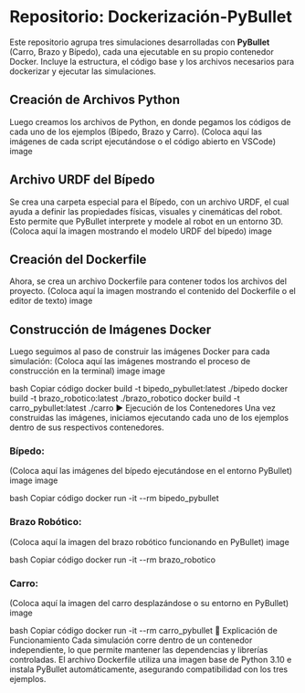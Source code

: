 # Repositorio: Dockerización-PyBullet

Este repositorio agrupa tres simulaciones desarrolladas con **PyBullet** (Carro, Brazo y Bípedo), cada una ejecutable en su propio contenedor Docker. Incluye la estructura, el código base y los archivos necesarios para dockerizar y ejecutar las simulaciones.


## Creación de Archivos Python
Luego creamos los archivos de Python, en donde pegamos los códigos de cada uno de los ejemplos (Bípedo, Brazo y Carro).
(Coloca aquí las imágenes de cada script ejecutándose o el código abierto en VSCode)
image

## Archivo URDF del Bípedo
Se crea una carpeta especial para el Bípedo, con un archivo URDF, el cual ayuda a definir las propiedades físicas, visuales y cinemáticas del robot.
Esto permite que PyBullet interprete y modele al robot en un entorno 3D.
(Coloca aquí la imagen mostrando el modelo URDF del bípedo)
image

## Creación del Dockerfile
Ahora, se crea un archivo Dockerfile para contener todos los archivos del proyecto.
(Coloca aquí la imagen mostrando el contenido del Dockerfile o el editor de texto)
image

## Construcción de Imágenes Docker
Luego seguimos al paso de construir las imágenes Docker para cada simulación:
(Coloca aquí las imágenes mostrando el proceso de construcción en la terminal)
image image

bash
Copiar código
docker build -t bipedo_pybullet:latest ./bipedo
docker build -t brazo_robotico:latest ./brazo_robotico
docker build -t carro_pybullet:latest ./carro
▶️ Ejecución de los Contenedores
Una vez construidas las imágenes, iniciamos ejecutando cada uno de los ejemplos dentro de sus respectivos contenedores.

### Bípedo:
(Coloca aquí las imágenes del bípedo ejecutándose en el entorno PyBullet)
image image

bash
Copiar código
docker run -it --rm bipedo_pybullet
### Brazo Robótico:
(Coloca aquí la imagen del brazo robótico funcionando en PyBullet)
image

bash
Copiar código
docker run -it --rm brazo_robotico
### Carro:
(Coloca aquí la imagen del carro desplazándose o su entorno en PyBullet)
image

bash
Copiar código
docker run -it --rm carro_pybullet
🧱 Explicación de Funcionamiento
Cada simulación corre dentro de un contenedor independiente, lo que permite mantener las dependencias y librerías controladas.
El archivo Dockerfile utiliza una imagen base de Python 3.10 e instala PyBullet automáticamente, asegurando compatibilidad con los tres ejemplos.


